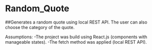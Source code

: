 # Random_Quote

##Generates a random quote using local REST API. The user can also choose the category of the quote.  

Assumptions:
-The project was build using React.js (components with manageable states).
-The fetch method was applied (local REST API).
